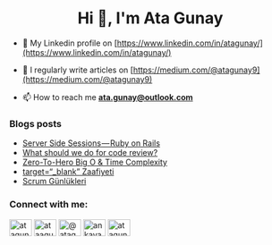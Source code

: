 <h1 align="center">Hi 👋, I'm Ata Gunay</h1>

- 🔗 My Linkedin profile on [https://www.linkedin.com/in/atagunay/](https://www.linkedin.com/in/atagunay/)

- 📝 I regularly write articles on [https://medium.com/@atagunay9](https://medium.com/@atagunay9)

- 📫 How to reach me **ata.gunay@outlook.com**


### Blogs posts
<!-- BLOG-POST-LIST:START -->
- [Server Side Sessions — Ruby on Rails](https://medium.com/@atagunay9/server-side-sessions-ruby-on-rails-3393abae9930?source=rss-52f26148c451------2)
- [What should we do for code review?](https://medium.com/anka-software-club/what-should-we-do-for-code-review-a8f5dc7c3eba?source=rss-52f26148c451------2)
- [Zero-To-Hero Big O &amp; Time Complexity](https://medium.com/anka-software-club/zero-to-hero-big-o-time-complexity-e366d2b20a77?source=rss-52f26148c451------2)
- [target=“_blank” Zaafiyeti](https://medium.com/fazla-think-tank/target-blank-zaafiyeti-af1155af1a2a?source=rss-52f26148c451------2)
- [Scrum Günlükleri](https://medium.com/@atagunay9/scrum-g%C3%BCnl%C3%BCkleri-ae37e063fbcd?source=rss-52f26148c451------2)
<!-- BLOG-POST-LIST:END -->

<h3 align="left">Connect with me:</h3>
<p align="left">
<a href="https://linkedin.com/in/atagunay" target="blank"><img align="center" src="https://raw.githubusercontent.com/rahuldkjain/github-profile-readme-generator/master/src/images/icons/Social/linked-in-alt.svg" alt="atagunay" height="30" width="40" /></a>
<a href="https://instagram.com/ataagunaay" target="blank"><img align="center" src="https://raw.githubusercontent.com/rahuldkjain/github-profile-readme-generator/master/src/images/icons/Social/instagram.svg" alt="ataagunaay" height="30" width="40" /></a>
<a href="https://medium.com/@atagunay9" target="blank"><img align="center" src="https://raw.githubusercontent.com/rahuldkjain/github-profile-readme-generator/master/src/images/icons/Social/medium.svg" alt="@atagunay9" height="30" width="40" /></a>
<a href="https://www.youtube.com/channel/UC7eZJ6YyNBRTM5_htoD7I4A" target="blank"><img align="center" src="https://raw.githubusercontent.com/rahuldkjain/github-profile-readme-generator/master/src/images/icons/Social/youtube.svg" alt="ankayazlmkulubu-gfcmaltepe8873" height="30" width="40" /></a>
<a href="https://www.hackerrank.com/atagunay" target="blank"><img align="center" src="https://raw.githubusercontent.com/rahuldkjain/github-profile-readme-generator/master/src/images/icons/Social/hackerrank.svg" alt="atagunay" height="30" width="40" /></a>
</p>
